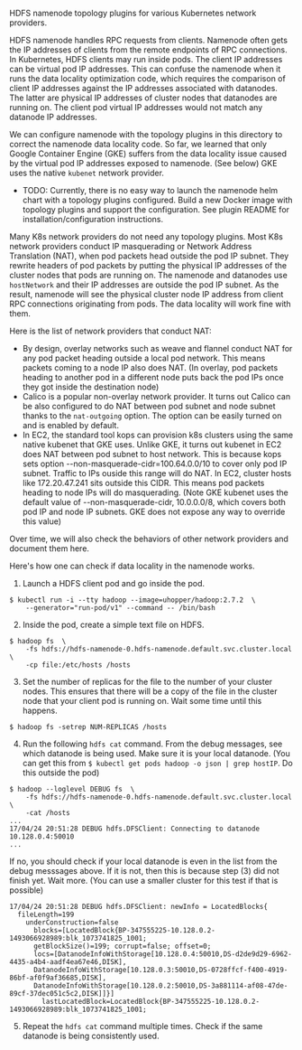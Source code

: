 HDFS namenode topology plugins for various Kubernetes network providers.

HDFS namenode handles RPC requests from clients. Namenode often gets the IP
addresses of clients from the remote endpoints of RPC connections.
In Kubernetes, HDFS clients may run inside pods. The client IP addresses can
be virtual pod IP addresses. This can confuse the namenode when it runs
the data locality optimization code, which requires the comparison of client
IP addresses against the IP addresses associated with datanodes. The latter
are physical IP addresses of cluster nodes that datanodes are running on.
The client pod virtual IP addresses would not match any datanode IP addresses.

We can configure namenode with the topology plugins in this directory to
correct the namenode data locality code. So far, we learned that only
Google Container Engine (GKE) suffers from the data locality issue caused
by the virtual pod IP addresses exposed to namenode. (See below)
GKE uses the native `kubenet` network provider.

  - TODO: Currently, there is no easy way to launch the namenode helm chart
    with a topology plugins configured. Build a new Docker image with
    topology plugins and support the configuration. See plugin README
    for installation/configuration instructions.

Many K8s network providers do not need any topology plugins.  Most K8s network
providers conduct IP masquerading or Network Address Translation (NAT), when pod
packets head outside the pod IP subnet. They rewrite headers of pod packets by
putting the physical IP addresses of the cluster nodes that pods are running on.
The namenode and datanodes use `hostNetwork` and their IP addresses are outside
the pod IP subnet. As the result, namenode will see the physical cluster node
IP address from client RPC connections originating from pods. The data locality
will work fine with them.

Here is the list of network providers that conduct NAT:

  - By design, overlay networks such as weave and flannel conduct NAT for any
    pod packet heading outside a local pod network. This means packets coming to
    a node IP also does NAT. (In overlay, pod packets heading to another pod in
    a different node puts back the pod IPs once they got inside the destination
    node)
  - Calico is a popular non-overlay network provider. It turns out Calico can be
    also configured to do NAT between pod subnet and node subnet thanks to the
    `nat-outgoing` option. The option can be easily turned on and is enabled
    by default.
  - In EC2, the standard tool kops can provision k8s clusters using the same
    native kubenet that GKE uses. Unlike GKE, it turns out kubenet in EC2 does
    NAT between pod subnet to host network. This is because kops sets option
    --non-masquerade-cidr=100.64.0.0/10 to cover only pod IP subnet. Traffic to
    IPs ouside this range will do NAT. In EC2, cluster hosts like 172.20.47.241
    sits outside this CIDR. This means pod packets heading to node IPs will do
    masquerading. (Note GKE kubenet uses the default value of
    --non-masquerade-cidr, 10.0.0.0/8, which covers both pod IP and node IP
    subnets. GKE does not expose any way to override this value)

Over time, we will also check the behaviors of other network providers and
document them here.

Here's how one can check if data locality in the namenode works.
  1. Launch a HDFS client pod and go inside the pod.
  ```
  $ kubectl run -i --tty hadoop --image=uhopper/hadoop:2.7.2  \
      --generator="run-pod/v1" --command -- /bin/bash
  ```
  2. Inside the pod, create a simple text file on HDFS.
  ```
  $ hadoop fs  \
      -fs hdfs://hdfs-namenode-0.hdfs-namenode.default.svc.cluster.local  \
      -cp file:/etc/hosts /hosts
  ```
  3. Set the number of replicas for the file to the number of your cluster
  nodes. This ensures that there will be a copy of the file in the cluster node
  that your client pod is running on. Wait some time until this happens.
  ```
  $ hadoop fs -setrep NUM-REPLICAS /hosts
  ```
  4. Run the following `hdfs cat` command. From the debug messages, see
  which datanode is being used. Make sure it is your local datanode. (You can
  get this from `$ kubectl get pods hadoop -o json | grep hostIP`. Do this
  outside the pod)
  ```
  $ hadoop --loglevel DEBUG fs  \
      -fs hdfs://hdfs-namenode-0.hdfs-namenode.default.svc.cluster.local  \
      -cat /hosts
  ...
  17/04/24 20:51:28 DEBUG hdfs.DFSClient: Connecting to datanode 10.128.0.4:50010
  ...
  ```

  If no, you should check if your local datanode is even in the list from the
  debug messsages above. If it is not, then this is because step (3) did not
  finish yet. Wait more. (You can use a smaller cluster for this test if that
  is possible)
  ```
  17/04/24 20:51:28 DEBUG hdfs.DFSClient: newInfo = LocatedBlocks{
    fileLength=199
      underConstruction=false
        blocks=[LocatedBlock{BP-347555225-10.128.0.2-1493066928989:blk_1073741825_1001;
        getBlockSize()=199; corrupt=false; offset=0;
        locs=[DatanodeInfoWithStorage[10.128.0.4:50010,DS-d2de9d29-6962-4435-a4b4-aadf4ea67e46,DISK],
        DatanodeInfoWithStorage[10.128.0.3:50010,DS-0728ffcf-f400-4919-86bf-af0f9af36685,DISK],
        DatanodeInfoWithStorage[10.128.0.2:50010,DS-3a881114-af08-47de-89cf-37dec051c5c2,DISK]]}]
          lastLocatedBlock=LocatedBlock{BP-347555225-10.128.0.2-1493066928989:blk_1073741825_1001;
  ```
  5. Repeat the `hdfs cat` command multiple times. Check if the same datanode
  is being consistently used.
